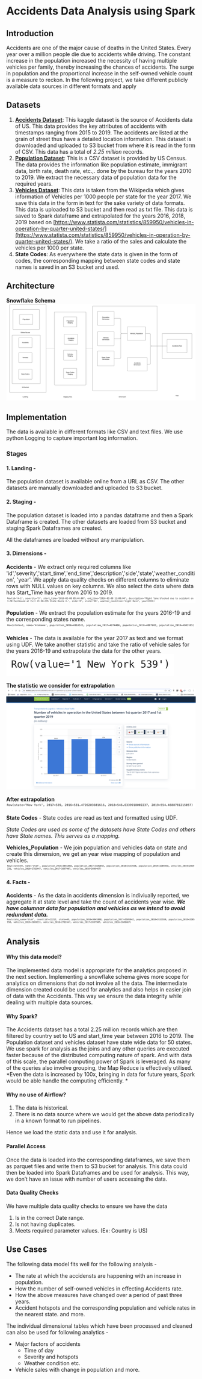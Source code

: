 # Accidents Data Analysis using Spark
## Introduction
Accidents are one of the major cause of deaths in the United States. Every year over a million people die due to accidents while driving. The constant increase in the population increased the necessity of having multiple vehicles per family, thereby increasing the chances of accidents. The surge in population and the proportional increase in the self-owned vehicle count is a measure to reckon. In the following project, we take different publicly available data sources in different formats and apply 

## Datasets
1. **[Accidents Dataset](https://www.kaggle.com/sobhanmoosavi/us-accidents)**: This kaggle dataset is the source of Accidents data of US. This data provides the key attributes of accidents with timestamps ranging from 2015 to 2019. The accidents are listed at the grain of street thus have a detailed location information. This dataset is downloaded and uploaded to S3 bucket from where it is read in the form of CSV. This data has a total of _2.25 million_ records.
2. **[Population Dataset](http://www2.census.gov/programs-surveys/popest/datasets/2010-2019/national/totals/nst-est2019-alldata.csv)**: This is a CSV dataset is provided by US Census. The data provides the information like population estimate, immigrant data, birth rate, death rate, etc.,. done by the bureau for the years 2010 to 2019. We extract the necessary data of population data for the required years.
3. **[Vehicles Dataset](https://en.wikipedia.org/wiki/List_of_U.S._states_by_vehicles_per_capita)**: This data is taken from the Wikipedia which gives information of Vehicles per 1000 people per state for the year 2017. We save this data in the form in text for the sake variety of data formats. This data is uploaded to S3 bucket and then read as txt file. This data is saved to Spark dataframe and extrapolated for the years 2016, 2018, 2019 based on [https://www.statista.com/statistics/859950/vehicles-in-operation-by-quarter-united-states/](https://www.statista.com/statistics/859950/vehicles-in-operation-by-quarter-united-states/). We take a ratio of the sales and calculate the vehicles per 1000 per state. 
4. **State Codes**: As everywhere the state data is given in the form of codes, the corresponding mapping between state codes and state names is saved in an S3 bucket and used. 

## Architecture 
**Snowflake Schema**
![Flow diagram](/images/ER.jpeg)

## Implementation 
The data is available in different formats like CSV and text files. We use python Logging to capture important log information.
### Stages
#### 1. Landing - 
The population dataset is available online from a URL as CSV.
The other datasets are manually downloaded and uploaded to S3 bucket. 

#### 2. Staging - 
The population dataset is loaded into a pandas dataframe and then a Spark Dataframe is created. 
The other datasets are loaded from S3 bucket and staging Spark Dataframes are created. 

All the dataframes are loaded without any manipulation.


#### 3. Dimensions - 
**Accidents** - We extract only required columns like 'id','severity','start_time','end_time','description','side','state','weather_condition', 'year'. We apply data quality checks on different columns to eliminate rows with NULL values on key columns. We also select the data where data has Start_Time has year from 2016 to 2019. 
![Sample Data](/images/accidentsd.png)

**Population** - We extract the population estimate for the years 2016-19 and the corresponding states name.
![Sample Data](/images/populationd.png)

**Vehicles** - The data is available for the year 2017 as text and we format using UDF. We take another statistic and take the ratio of vehicle sales for the years 2016-19 and extrapolate the data for the other years. 
![Sample Data](/images/vehicless.png)

**The statistic we consider for extrapolation**
![Sample_Data](/images/stats.png)

**After extrapolation**
![Sample Data](/images/vehiclesd.png)

**State Codes** - State codes are read as text and formatted using UDF. 

*State Codes are used as some of the datasets have State Codes and others have State names. This serves as a mapping.*

**Vehicles_Population** - We join population and vehicles data on state and create this dimension, we get an year wise mapping of population and vehicles.
![Sample Data](/images/veh_pop.png)

#### 4. Facts - 
**Accidents** - As the data in accidents dimension is indiviually reported, we aggregate it at state level and take the count of accidents year wise. ***We have columnar data for population and vehicles as we intend to avoid redundant data.***
![Sample Data](/images/fact.png)

## Analysis 
#### Why this data model?
The implemented data model is appropriate for the analytics proposed in the next section. Implementing a snowflake schema gives more scope for analytics on dimensions that do not involve all the data. The intermediate dimension created could be used for analytics and also helps in easier join of data with the Accidents. This way we ensure the data integrity while dealing with multiple data sources. 

#### Why Spark?
The Accidents dataset has a total 2.25 million records which are then filtered by country set to US and start_time year between 2016 to 2019. 
The Population dataset and vehicles dataset have state wide data for 50 states. 
We use spark for analysis as the joins and any other queries are executed faster because of the distributed computing nature of spark. And with data of this scale, the parallel computing power of Spark is leveraged. As many of the queries also involve grouping, the Map Reduce is effectively utilised.
*Even the data is increased by 100x, bringing in data for future years, Spark would be able handle the computing efficiently. *

#### Why no use of Airflow?
1. The data is historical.
2. There is no data source where we would get the above data periodically in a known format to run pipelines.

Hence we load the static data and use it for analysis. 

#### Parallel Access
Once the data is loaded into the corresponding dataframes, we save them as parquet files and write them to S3 bucket for analysis. This data could then be loaded into Spark Dataframes and be used for analysis. This way, we don’t have an issue with number of users accessing the data.

#### Data Quality Checks
We have multiple data quality checks to ensure we have the data 
1. Is in the correct Date range.
2. Is not having duplicates.
3. Meets required parameter values. (Ex: Country is US)

## Use Cases
The following data model fits well for the following analysis - 
- The rate at which the accidensts are happening with an increase in population. 
- How the number of self-owned vehicles in effecting Accidents rate.
- How the above measures have changed over a period of past three years.
- Accident hotspots and the corresponding population and vehicle rates in the nearest state. 
and more. 

The individual dimensional tables which have been processed and cleaned can also be used for following analytics - 
- Major factors of accidents 
    - Time of day
    - Severity and hotspots
    - Weather condition
    etc.
- Vehicle sales with change in population
and more.


